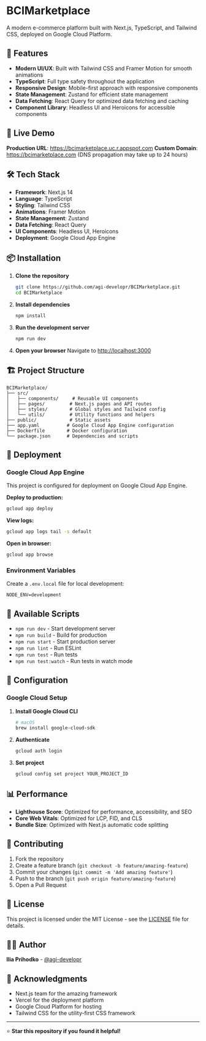 # BCIMarketplace

A modern e-commerce platform built with Next.js, TypeScript, and Tailwind CSS, deployed on Google Cloud Platform.

## 🌟 Features

- **Modern UI/UX**: Built with Tailwind CSS and Framer Motion for smooth animations
- **TypeScript**: Full type safety throughout the application
- **Responsive Design**: Mobile-first approach with responsive components
- **State Management**: Zustand for efficient state management
- **Data Fetching**: React Query for optimized data fetching and caching
- **Component Library**: Headless UI and Heroicons for accessible components

## 🚀 Live Demo

**Production URL**: https://bcimarketplace.uc.r.appspot.com
**Custom Domain**: https://bcimarketplace.com (DNS propagation may take up to 24 hours)

## 🛠️ Tech Stack

- **Framework**: Next.js 14
- **Language**: TypeScript
- **Styling**: Tailwind CSS
- **Animations**: Framer Motion
- **State Management**: Zustand
- **Data Fetching**: React Query
- **UI Components**: Headless UI, Heroicons
- **Deployment**: Google Cloud App Engine

## 📦 Installation

1. **Clone the repository**
   ```bash
   git clone https://github.com/agi-developr/BCIMarketplace.git
   cd BCIMarketplace
   ```

2. **Install dependencies**
   ```bash
   npm install
   ```

3. **Run the development server**
   ```bash
   npm run dev
   ```

4. **Open your browser**
   Navigate to [http://localhost:3000](http://localhost:3000)

## 🏗️ Project Structure

```
BCIMarketplace/
├── src/
│   ├── components/     # Reusable UI components
│   ├── pages/         # Next.js pages and API routes
│   ├── styles/        # Global styles and Tailwind config
│   └── utils/         # Utility functions and helpers
├── public/            # Static assets
├── app.yaml          # Google Cloud App Engine configuration
├── Dockerfile        # Docker configuration
└── package.json      # Dependencies and scripts
```

## 🚀 Deployment

### Google Cloud App Engine

This project is configured for deployment on Google Cloud App Engine.

**Deploy to production:**
```bash
gcloud app deploy
```

**View logs:**
```bash
gcloud app logs tail -s default
```

**Open in browser:**
```bash
gcloud app browse
```

### Environment Variables

Create a `.env.local` file for local development:
```env
NODE_ENV=development
```

## 📝 Available Scripts

- `npm run dev` - Start development server
- `npm run build` - Build for production
- `npm run start` - Start production server
- `npm run lint` - Run ESLint
- `npm run test` - Run tests
- `npm run test:watch` - Run tests in watch mode

## 🔧 Configuration

### Google Cloud Setup

1. **Install Google Cloud CLI**
   ```bash
   # macOS
   brew install google-cloud-sdk
   ```

2. **Authenticate**
   ```bash
   gcloud auth login
   ```

3. **Set project**
   ```bash
   gcloud config set project YOUR_PROJECT_ID
   ```

## 📊 Performance

- **Lighthouse Score**: Optimized for performance, accessibility, and SEO
- **Core Web Vitals**: Optimized for LCP, FID, and CLS
- **Bundle Size**: Optimized with Next.js automatic code splitting

## 🤝 Contributing

1. Fork the repository
2. Create a feature branch (`git checkout -b feature/amazing-feature`)
3. Commit your changes (`git commit -m 'Add amazing feature'`)
4. Push to the branch (`git push origin feature/amazing-feature`)
5. Open a Pull Request

## 📄 License

This project is licensed under the MIT License - see the [LICENSE](LICENSE) file for details.

## 👨‍💻 Author

**Ilia Prihodko** - [@agi-developr](https://github.com/agi-developr)

## 🙏 Acknowledgments

- Next.js team for the amazing framework
- Vercel for the deployment platform
- Google Cloud Platform for hosting
- Tailwind CSS for the utility-first CSS framework

---

⭐ **Star this repository if you found it helpful!** 